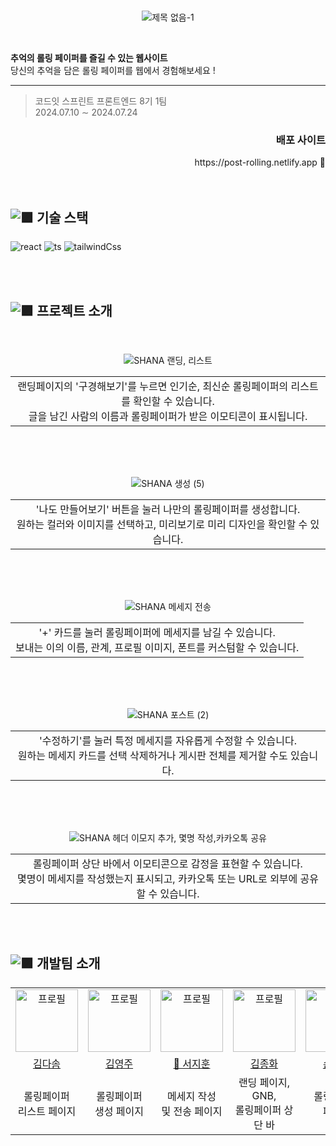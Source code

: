 
<br>

<div align="center">
  
![제목 없음-1](https://github.com/user-attachments/assets/8393f2fb-a90b-44af-8a41-1d172587425e)


</div>

<br>

**추억의 롤링 페이퍼를 즐길 수 있는 웹사이트** <br>
당신의 추억을 담은 롤링 페이퍼를 웹에서 경험해보세요 !

- - -
  


> <p>코드잇 스프린트 프론트엔드 8기 1팀 <br> 2024.07.10 ∼ 2024.07.24</p>

<div align="right">
<h3>배포 사이트</h3>
https://post-rolling.netlify.app 🔗
</div>



<br>
<br>

## <img src="https://github.com/user-attachments/assets/7b6b0302-f7cd-4480-b604-5daeb709e301" alt="🟪" > 기술 스택
  
![react](https://img.shields.io/badge/React-20232A?style=for-the-badge&logo=react&logoColor=61DAFB) 
![ts](https://img.shields.io/badge/TypeScript-007ACC?style=for-the-badge&logo=typescript&logoColor=white) 
![tailwindCss](https://img.shields.io/badge/Tailwind_CSS-38B2AC?style=for-the-badge&logo=tailwind-css&logoColor=white)

<br>
<br>

## <img src="https://github.com/user-attachments/assets/7b6b0302-f7cd-4480-b604-5daeb709e301" alt="🟪" > 프로젝트 소개

<br>

<div align="center">

![SHANA 랜딩, 리스트](https://github.com/user-attachments/assets/545652c4-be6f-4eea-8d12-76c1184ca560)

<table align="center">
<tr>
<td  align="center"> 랜딩페이지의 '구경해보기'를 누르면 인기순, 최신순 롤링페이퍼의 리스트를 확인할 수 있습니다. <br>  글을 남긴 사람의 이름과 롤링페이퍼가 받은 이모티콘이 표시됩니다.</td>
</tr>
</table>

<br>
<br>
<br>

![SHANA 생성 (5)](https://github.com/user-attachments/assets/a47c41e1-a506-49ff-8df9-b37713f7be19)
<table align="center">
<tr>
<td  align="center">'나도 만들어보기' 버튼을 눌러 나만의 롤링페이퍼를 생성합니다. <br> 원하는 컬러와 이미지를 선택하고, 미리보기로 미리 디자인을 확인할 수 있습니다. </td>
</tr>
</table>

<br>
<br>
<br>

![SHANA 메세지 전송](https://github.com/user-attachments/assets/b33f0fde-3b8b-499f-a44c-017e86284452)
<table align="center">
<tr>
<td  align="center">'+' 카드를 눌러 롤링페이퍼에 메세지를 남길 수 있습니다. <br> 보내는 이의 이름, 관계, 프로필 이미지, 폰트를 커스텀할 수 있습니다. </td>
</tr>
</table>

<br>
<br>
<br>

![SHANA 포스트 (2)](https://github.com/user-attachments/assets/73171e16-8677-4556-a1d3-76799848feea)
<table align="center">
<tr>
<td  align="center">'수정하기'를 눌러 특정 메세지를 자유롭게 수정할 수 있습니다. <br> 원하는 메세지 카드를 선택 삭제하거나 게시판 전체를 제거할 수도 있습니다.</td>
</tr>
</table>

<br>
<br>
<br>

![SHANA 헤더 이모지 추가, 몇명 작성,카카오톡 공유](https://github.com/user-attachments/assets/eca14823-ac2b-4fe9-86a6-7533040a7196)
<table align="center">
<tr>
<td  align="center"> 롤링페이퍼 상단 바에서 이모티콘으로 감정을 표현할 수 있습니다. <br> 몇명이 메세지를 작성했는지 표시되고, 카카오톡 또는 URL로 외부에 공유할 수 있습니다.</td>
</tr>
</table>


</div>


<br>
<br>

## <img src="https://github.com/user-attachments/assets/7b6b0302-f7cd-4480-b604-5daeb709e301" alt="🟪"> 개발팀 소개

<table align="center">
    <tr align="center">
        <td> <img src="https://github.com/user-attachments/assets/d9ade349-5c64-47e4-8321-a09758e46c3e" alt="프로필" width="100" /></td>
        <td><img src="https://github.com/user-attachments/assets/361ebb81-b0d1-4483-918e-82beff58bbad" alt="프로필" width="100" /></td>
        <td><img src="https://github.com/user-attachments/assets/c182ece6-599e-4347-b6d8-e25b3728fbaa" alt="프로필" width="100" /></td>
        <td><img src="https://github.com/user-attachments/assets/7daa9e47-1ca2-4d44-9040-21cf62190b83" alt="프로필" width="100" /></td>
        <td><img src="https://github.com/user-attachments/assets/6248776b-3401-48ee-bdf8-6879c8ab5e83" alt="프로필" width="100" /></td>
    </tr>
    <tr align="center">
        <td><a href="https://github.com/KimDasom521">김다솜</a></td>
        <td><a href="https://github.com/purplenib">김영주</a></td>
        <td><a href="https://github.com/SealBros">👑 서지훈</a></td>
        <td><a href="https://github.com/KJongHwa">김종화</a></td>
        <td><a href="https://github.com/Jaeheon96">손재헌</a></td>
    </tr>
      <tr align="center" >
        <td>롤링페이퍼 <br> 리스트 페이지</td>
        <td>롤링페이퍼 <br> 생성 페이지</td>
        <td>메세지 작성 <br> 및 전송 페이지 </td>
        <td>랜딩 페이지, GNB, <br>  롤링페이퍼 상단 바 </td>
        <td>롤링페이퍼 <br> 페이지</td>
    </tr>
</table>

<br>

